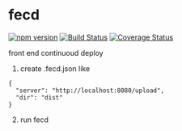# fecd
[![npm version](https://img.shields.io/npm/v/fecd.svg)](https://www.npmjs.com/package/fecd)
[![Build Status](https://travis-ci.com/DayDayYiDay/fecd.svg?branch=master)](https://travis-ci.com/DayDayYiDay/fecd)
[![Coverage Status](https://coveralls.io/repos/github/DayDayYiDay/fecd/badge.svg?branch=master)](https://coveralls.io/github/DayDayYiDay/fecd?branch=master)

front end continuoud deploy

1. create .fecd.json like
```
{
  "server": "http://localhost:8080/upload",
  "dir": "dist"
}
```
2. run fecd
